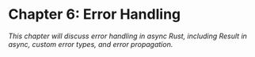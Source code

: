 # Chapter 6: Error Handling

*This chapter will discuss error handling in async Rust, including Result in async, custom error types, and error propagation.* 